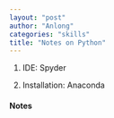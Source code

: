 ```yaml
---
layout: "post"
author: "Anlong"
categories: "skills"
title: "Notes on Python"
---
```

1. IDE: Spyder

2. Installation: Anaconda

#### Notes




